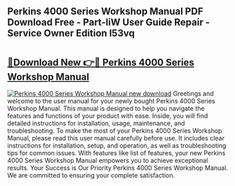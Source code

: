 ## Perkins 4000 Series Workshop Manual PDF Download Free - Part-liW User Guide Repair - Service Owner Edition l53vq

# <h2><a href="http://cf11175.oget.top/?id=Perkins+4000+Series+Workshop+Manual">🔗Download New 👉🔴 Perkins 4000 Series Workshop Manual</a></h2>

[![Perkins 4000 Series Workshop Manual new download](https://i.imgur.com/5g1atiW.png)](http://cf11175.oget.top/?id=Perkins+4000+Series+Workshop+Manual)
Greetings and welcome to the user manual for your newly bought Perkins 4000 Series Workshop Manual. This manual is designed to help you navigate the features and functions of your product with ease. Inside, you will find detailed instructions for installation, usage, maintenance, and troubleshooting. To make the most of your Perkins 4000 Series Workshop Manual, please read this user manual carefully before use. It includes clear instructions for installation, setup, and operation, as well as troubleshooting tips for common issues. With features like list of features, your new Perkins 4000 Series Workshop Manual empowers you to achieve exceptional results. Your Success is Our Priority Perkins 4000 Series Workshop Manual. We are committed to ensuring your complete satisfaction.
